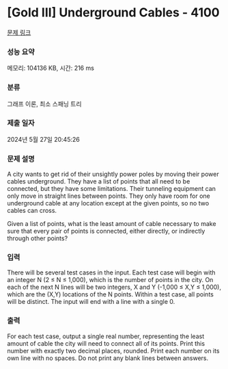 # [Gold III] Underground Cables - 4100 

[문제 링크](https://www.acmicpc.net/problem/4100) 

### 성능 요약

메모리: 104136 KB, 시간: 216 ms

### 분류

그래프 이론, 최소 스패닝 트리

### 제출 일자

2024년 5월 27일 20:45:26

### 문제 설명

<p>A city wants to get rid of their unsightly power poles by moving their power cables underground. They have a list of points that all need to be connected, but they have some limitations. Their tunneling equipment can only move in straight lines between points. They only have room for one underground cable at any location except at the given points, so no two cables can cross.</p>

<p>Given a list of points, what is the least amount of cable necessary to make sure that every pair of points is connected, either directly, or indirectly through other points?</p>

### 입력 

 <p>There will be several test cases in the input. Each test case will begin with an integer N (2 ≤ N ≤ 1,000), which is the number of points in the city. On each of the next N lines will be two integers, X and Y (-1,000 ≤ X,Y ≤ 1,000), which are the (X,Y) locations of the N points. Within a test case, all points will be distinct. The input will end with a line with a single 0.</p>

### 출력 

 <p>For each test case, output a single real number, representing the least amount of cable the city will need to connect all of its points. Print this number with exactly two decimal places, rounded. Print each number on its own line with no spaces. Do not print any blank lines between answers.</p>

